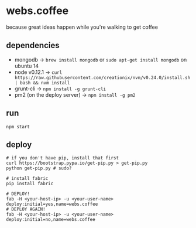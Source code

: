 # webs.coffee
because great ideas happen while you're walking to get coffee

## dependencies
- mongodb -> `brew install mongodb` or `sudo apt-get install mongodb` on ubuntu 14
- node v0.12.1 -> `curl https://raw.githubusercontent.com/creationix/nvm/v0.24.0/install.sh | bash && nvm install`
- grunt-cli -> `npm install -g grunt-cli`
- pm2 (on the deploy server) -> `npm install -g pm2`

## run
`npm start`

## deploy
```
# if you don't have pip, install that first
curl https://bootstrap.pypa.io/get-pip.py > get-pip.py
python get-pip.py # sudo?

# install fabric
pip install fabric

# DEPLOY!
fab -H <your-host-ip> -u <your-user-name> deploy:initial=yes,name=webs.coffee
# DEPLOY AGAIN!
fab -H <your-host-ip> -u <your-user-name> deploy:initial=no,name=webs.coffee
```
